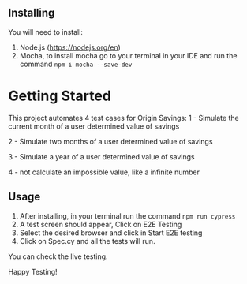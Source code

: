 
## Installing
You will need to install:

1. Node.js (https://nodejs.org/en)
2. Mocha, to install mocha go to your terminal in your IDE and run the command ``npm i mocha --save-dev``


# Getting Started

This project automates 4 test cases for Origin Savings:
1 - Simulate the current month of a user determined value of savings

2 - Simulate two months of a user determined value of savings

3 - Simulate a year of a user determined value of savings

4 - not calculate an impossible value, like a infinite number

## Usage

1. After installing, in your terminal run the command ``npm run cypress``
2. A test screen should appear, Click on E2E Testing
3. Select the desired browser and click in Start E2E testing
4. Click on Spec.cy and all the tests will run.

You can check the live testing.

Happy Testing!


